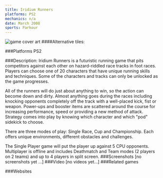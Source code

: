```yaml
---
title: Iridium Runners
platforms: PS2
mechanics: n/a
date: March 2008
sports: Parkour
---
```

![game cover art](//images.igdb.com/igdb/image/upload/t_cover_big/smtcl9xi4zfjcgi0yzar.jpg "Logo Title Text 1")
####Alternative tiles:

###Platforms
PS2

###Description:
Iridium Runners is a futuristic running game that pits competitors against each other on hazard-riddled race tracks in foot races. Players can choose one of 20 characters that have unique running skills and techniques. Some of the characters and tracks can only be unlocked as the game progresses. 
 
All of the runners will do just about anything to win, so the action can become down and dirty. Almost anything goes during the races including knocking opponents completely off the track with a well-placed kick, fist or weapon. Power-ups and booster items are scattered around the course for increasing performance, speed or providing a new method of attack. Strategy comes into play by knowing which character and which "pod" sidekick to choose. 
 
There are three modes of play: Single Race, Cup and Championship. Each offers unique environments, different obstacles and challenges. 
 
The Single Player game will put the player up against 5 CPU opponents. Multiplayer is offline and includes Deathmatch and Team modes (2 players on 2 teams) and up to 4 players in split screen.
###Screenshots
[no screenshots yet ...]
###Video
[no videos yet...]
###Related games

###Websites

